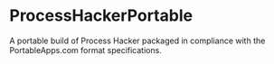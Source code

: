# ProcessHackerPortable
A portable build of Process Hacker packaged in compliance with the PortableApps.com format specifications.
